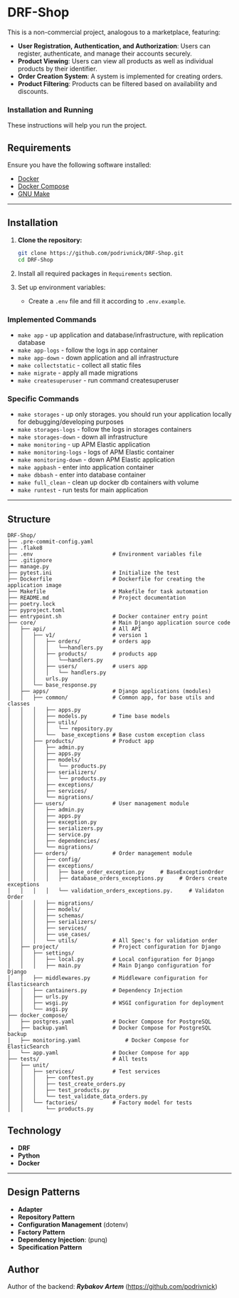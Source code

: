 # DRF-Shop

This is a non-commercial project, analogous to a marketplace, featuring:

* **User Registration, Authentication, and Authorization**: Users can register, authenticate, and manage their accounts securely.
* **Product Viewing**: Users can view all products as well as individual products by their identifier.
* **Order Creation System**: A system is implemented for creating orders.
* **Product Filtering**: Products can be filtered based on availability and discounts.


### Installation and Running

These instructions will help you run the project.

## Requirements

Ensure you have the following software installed:

- [Docker](https://www.docker.com/get-started)
- [Docker Compose](https://docs.docker.com/compose/install/)
- [GNU Make](https://www.gnu.org/software/make/)

___
## Installation

1. **Clone the repository:**
   ```bash
   git clone https://github.com/podrivnick/DRF-Shop.git
   cd DRF-Shop
   ```

2. Install all required packages in `Requirements` section.
3. Set up environment variables:
   - Create a `.env` file and fill it according to `.env.example`.

### Implemented Commands

* `make app` - up application and database/infrastructure, with replication database
* `make app-logs` - follow the logs in app container
* `make app-down` - down application and all infrastructure
* `make collectstatic` - collect all static files
* `make migrate` - apply all made migrations
* `make createsuperuser` - run command createsuperuser

### Specific Commands

* `make storages` - up only storages. you should run your application locally for debugging/developing purposes 
* `make storages-logs` - follow the logs in storages containers
* `make storages-down` - down all infrastructure
* `make monitoring` - up APM Elastic application
* `make monitoring-logs` - logs of APM Elastic container
* `make monitoring-down` - down APM Elastic application
* `make appbash` - enter into application container
* `make dbbash` - enter into database container
* `make full_clean` - clean up docker db containers with volume
* `make runtest` - run tests for main application

___
## Structure

```plaintext
DRF-Shop/
├── .pre-commit-config.yaml
├── .flake8
├── .env                         # Environment variables file
├── .gitignore
├── manage.py
├── pytest.ini                   # Initialize the test
├── Dockerfile                   # Dockerfile for creating the application image
├── Makefile                     # Makefile for task automation
├── README.md                    # Project documentation
├── poetry.lock
├── pyproject.toml
├── entrypoint.sh                # Docker container entry point
├── core/                        # Main Django application source code
│   ├── api/                     # All API
│   │   ├── v1/                  # version 1
│   │   │   ├── orders/          # orders app
│   │   │   │   └──handlers.py
│   │   │   ├── products/        # products app
│   │   │   │   └──handlers.py
│   │   │   ├── users/           # users app
│   │   │   │   └── handlers.py
│   │   │   urls.py
│   │   └── base_response.py
│   ├── apps/                    # Django applications (modules)
│   │   ├── common/              # Common app, for base utils and classes
│   │   │   ├── apps.py
│   │   │   ├── models.py        # Time base models
│   │   │   ├── utils/
│   │   │   │   └── repository.py
│   │   │   └──  base_exceptions # Base custom exception class
│   │   ├── products/            # Product app
│   │   │   ├── admin.py
│   │   │   ├── apps.py
│   │   │   ├── models/
│   │   │   │   └── products.py
│   │   │   ├── serializers/
│   │   │   │   └── products.py
│   │   │   ├── exceptions/
│   │   │   ├── services/
│   │   │   └── migrations/
│   │   ├── users/               # User management module
│   │   │   ├── admin.py
│   │   │   ├── apps.py
│   │   │   ├── exception.py
│   │   │   ├── serializers.py
│   │   │   ├── service.py
│   │   │   ├── dependencies/
│   │   │   └── migrations/
│   │   ├── orders/              # Order management module
│   │   │   ├── config/
│   │   │   ├── exceptions/
│   │   │   │   ├── base_order_exception.py     # BaseExceptionOrder
│   │   │   │   ├── database_orders_exceptions.py     # Orders create exceptions
│   │   │   │   └── validation_orders_exceptions.py.     # Validaton Order
│   │   │   ├── migrations/
│   │   │   ├── models/
│   │   │   ├── schemas/
│   │   │   ├── serializers/
│   │   │   ├── services/
│   │   │   ├── use_cases/
│   │   │   └── utils/           # All Spec's for validation order
│   ├── project/                 # Project configuration for Django
│   │   ├── settings/
│   │   │   ├── local.py         # Local configuration for Django
│   │   │   ├── main.py          # Main Django configuration for Django
│   │   ├── middlewares.py       # Middleware configuration for Elasticsearch
│   │   ├── cantainers.py        # Dependency Injection
│   │   ├── urls.py
│   │   ├── wsgi.py              # WSGI configuration for deployment
│   │   └── asgi.py
├── docker_compose/
│   ├── postgres.yaml            # Docker Compose for PostgreSQL
│   ├── backup.yaml              # Docker Compose for PostgreSQL backup
│   ├── monitoring.yaml              # Docker Compose for ElasticSearch
│   └── app.yaml                 # Docker Compose for app
├── tests/                       # All tests
│   ├── unit/
│   │   ├── services/            # Test services
│   │   │   ├── conftest.py
│   │   │   ├── test_create_orders.py
│   │   │   ├── test_products.py
│   │   │   └── test_validate_data_orders.py
│   │   └── factories/           # Factory model for tests
│   │       └── products.py
```

## Technology
+ **DRF**
+ **Python**
+ **Docker**

___
## Design Patterns
+ **Adapter**
+ **Repository Pattern**
+ **Configuration Management** (dotenv)
+ **Factory Pattern**
+ **Dependency Injection**: (punq)
+ **Specification Pattern**

## Author
Author of the backend: ***Rybakov Artem***  (https://github.com/podrivnick)